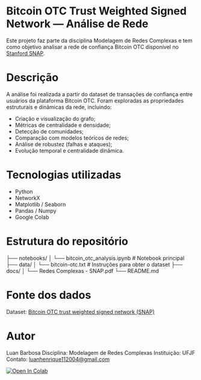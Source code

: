 # Bitcoin OTC Trust Weighted Signed Network — Análise de Rede
Este projeto faz parte da disciplina Modelagem de Redes Complexas e tem como objetivo analisar a rede de confiança Bitcoin OTC disponível no [Stanford SNAP](https://snap.stanford.edu/data/soc-sign-bitcoin-otc.html).

# Descrição

A análise foi realizada a partir do dataset de transações de confiança entre usuários da plataforma Bitcoin OTC.
Foram exploradas as propriedades estruturais e dinâmicas da rede, incluindo:

- Criação e visualização do grafo;
- Métricas de centralidade e densidade;
- Detecção de comunidades;
- Comparação com modelos teóricos de redes;
- Análise de robustez (falhas e ataques);
- Evolução temporal e centralidade dinâmica.

# Tecnologias utilizadas

- Python
- NetworkX
- Matplotlib / Seaborn
- Pandas / Numpy
- Google Colab

# Estrutura do repositório

├── notebooks/
│   └── bitcoin_otc_analysis.ipynb   # Notebook principal
├── data/
│   └── bitcoin-otc.txt              # Instruções para obter o dataset
├── docs/
│   └── Redes Complexas - SNAP.pdf
└── README.md

# Fonte dos dados

Dataset: [Bitcoin OTC trust weighted signed network (SNAP)](https://snap.stanford.edu/data/soc-sign-bitcoin-otc.html)

# Autor

Luan Barbosa
Disciplina: Modelagem de Redes Complexas
Instituição: UFJF
Contato: luanhenrique112004@gmail.com

[![Open In Colab](https://colab.research.google.com/assets/colab-badge.svg)](https://colab.research.google.com/drive/10sFTtiWn4KO4bziI4YhLjtKnWLazc4C6?usp=sharing)
